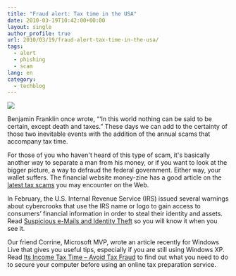 ```yaml
---
title: "Fraud alert: Tax time in the USA"
date: 2010-03-19T10:42:00+00:00
layout: single
author_profile: true
url: 2010/03/19/fraud-alert-tax-time-in-the-usa/
tags:
  - alert
  - phishing
  - scam
lang: en
category: 
  - techblog
---
```

[![](http://3.bp.blogspot.com/_vaUVXcmC3OI/S6NNTPCtOEI/AAAAAAAABTY/wbB4FfNoJis/s1600/tax-fraud.png)](http://3.bp.blogspot.com/_vaUVXcmC3OI/S6NNTPCtOEI/AAAAAAAABTY/wbB4FfNoJis/s1600-h/tax-fraud.png)

Benjamin Franklin once wrote, “&#8216;In this world nothing can be said to be certain, except death and taxes.” These days we can add to the certainty of those two inevitable events with the addition of the annual scams that accompany tax time.

For those of you who haven't heard of this type of scam, it's basically another way to separate a man from his money, or if you want to look at the bigger picture, a way to defraud the federal government. Either way, your wallet suffers. The financial website money-zine has a good article on the [latest tax scams](http://www.money-zine.com/Financial-Planning/Tax-Shelter/How-to-Avoid-Tax-Scams/) you may encounter on the Web.

In February, the U.S. Internal Revenue Service (IRS) issued several warnings about cybercrooks that use the IRS name or logo to gain access to consumers’ financial information in order to steal their identity and assets. Read [Suspicious e-Mails and Identity Theft](http://www.irs.gov/newsroom/article/0,,id=155682,00.html) so you will know it when you see it.

Our friend Corrine, Microsoft MVP, wrote an article recently for Windows Live that gives you useful tips, especially if you are still using Windows XP. Read [Its Income Tax Time – Avoid Tax Fraud](http://windowslive.com/Connect/Post/fe69f9e9-9a98-4da7-bd67-be3356160a56) to find out what you need to do to secure your computer before using an online tax preparation service.
